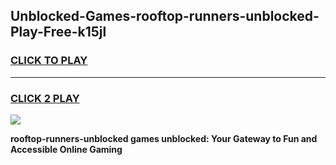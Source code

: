 
## Unblocked-Games-rooftop-runners-unblocked-Play-Free-k15jl
<h3>
<a href="https://premium76.site?title=rooftop-runners-unblocked&ref=20M">CLICK TO PLAY</a></h3>
<hr>

<h3>
<a href="https://premium76.site?title=rooftop-runners-unblocked&ref=20M">CLICK 2 PLAY</a>
  
</h3>

<a href="https://premium76.site?title=rooftop-runners-unblocked&ref=19M"><img src="https://clearcache.store/games.png"></a>


**rooftop-runners-unblocked games unblocked: Your Gateway to Fun and Accessible Online Gaming**
